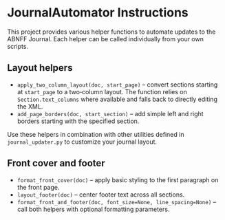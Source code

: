 # JournalAutomator Instructions

This project provides various helper functions to automate updates to the ABNFF Journal. Each helper can be called individually from your own scripts.

## Layout helpers

- `apply_two_column_layout(doc, start_page)` – convert sections starting at `start_page` to a two‑column layout. The function relies on `Section.text_columns` where available and falls back to directly editing the XML.
- `add_page_borders(doc, start_section)` – add simple left and right borders starting with the specified section.

Use these helpers in combination with other utilities defined in `journal_updater.py` to customize your journal layout.

## Front cover and footer

- `format_front_cover(doc)` – apply basic styling to the first paragraph on the front page.
- `layout_footer(doc)` – center footer text across all sections.
- `format_front_and_footer(doc, font_size=None, line_spacing=None)` – call both helpers with optional formatting parameters.
